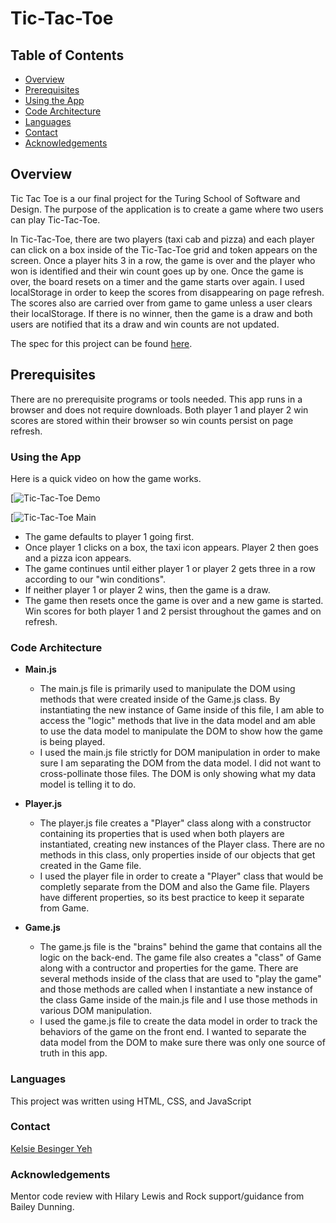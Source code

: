 # Tic-Tac-Toe

## Table of Contents

* [Overview](#overview)
* [Prerequisites](#prerequisites)
* [Using the App](#using-the-app)
* [Code Architecture](#code-architecture)
* [Languages](#languages)
* [Contact](#contact)
* [Acknowledgements](#acknowledgements)

## Overview

Tic Tac Toe is a our final project for the Turing School of Software and Design. The purpose of the application is to create a game where two users can play Tic-Tac-Toe.

In Tic-Tac-Toe, there are two players (taxi cab and pizza) and each player can click on a box inside of the Tic-Tac-Toe grid and token appears on the screen. Once a player hits 3 in a row, the game is over and the player who won is identified and their win count goes up by one. Once the game is over, the board resets on a timer and the game starts over again. I used localStorage in order to keep the scores from disappearing on page refresh. The scores also are carried over from game to game unless a user clears their localStorage. If there is no winner, then the game is a draw and both users are notified that its a draw and win counts are not updated.

The spec for this project can be found [here](https://frontend.turing.io/projects/module-1/tic-tac-toe-solo.html).

## Prerequisites

There are no prerequisite programs or tools needed. This app runs in a browser and does not require downloads. Both player 1 and player 2 win scores are stored within their browser so win counts persist on page refresh.

### Using the App

Here is a quick video on how the game works.

[![Tic-Tac-Toe Demo](https://media.giphy.com/media/8OdMsIroT9ceHMZq21/giphy.gif)


[![Tic-Tac-Toe Main](https://i.imgur.com/ry11gcp.png)

* The game defaults to player 1 going first.  
* Once player 1 clicks on a box, the taxi icon appears. Player 2 then goes and a pizza icon appears.
* The game continues until either player 1 or player 2 gets three in a row according to our "win conditions".
* If neither player 1 or player 2 wins, then the game is a draw.
* The game then resets once the game is over and a new game is started. Win scores for both player 1 and 2 persist throughout the games and on refresh.

### Code Architecture

* **Main.js**
  * The main.js file is primarily used to manipulate the DOM using methods that were created inside of the Game.js class. By instantiating the new instance of Game inside of this file, I am able to access the "logic" methods that live in the data model and am able to use the data model to manipulate the DOM to show how the game is being played.
  * I used the main.js file strictly for DOM manipulation in order to make sure I am separating the DOM from the data model. I did not want to cross-pollinate those files. The DOM is only showing what my data model is telling it to do.

* **Player.js**
  * The player.js file creates a "Player" class along with a constructor containing its properties that is used when both players are instantiated, creating new instances of the Player class. There are no methods in this class, only properties inside of our objects that get created in the Game file.
  * I used the player file in order to create a "Player" class that would be completly separate from the DOM and also the Game file. Players have different properties, so its best practice to keep it separate from Game.


* **Game.js**
  * The game.js file is the "brains" behind the game that contains all the logic on the back-end. The game file also creates a "class" of Game along with a contructor and properties for the game. There are several methods inside of the class that are used to "play the game" and those methods are called when I instantiate a new instance of the class Game inside of the main.js file and I use those methods in various DOM manipulation. 
  * I used the game.js file to create the data model in order to track the behaviors of the game on the front end. I wanted to separate the data model from the DOM to make sure there was only one source of truth in this app. 

### Languages

This project was written using HTML, CSS, and JavaScript

### Contact

[Kelsie Besinger Yeh](https://github.com/kelsiebesingeryeh)

### Acknowledgements

Mentor code review with Hilary Lewis and Rock support/guidance from Bailey Dunning.
